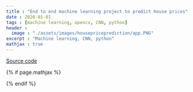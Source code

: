 ```yaml
---
title : "End to end machine learning project to predict house prices"
date : 2020-01-01
tags : [machine learning, opencv, CNN, python]
header :
  image : "./assets/images/housepriceprediction/app.PNG"
excerpt : "Machine learning, CNN, python"
mathjax : true
---
```

[Source code](https://github.com/achafi/Banglore_House_Prices)


{% if page.mathjax %}
<script type="text/javascript" async
  src="https://cdn.mathjax.org/mathjax/latest/MathJax.js?config=TeX-MML-AM_CHTML">
</script>
{% endif %}
